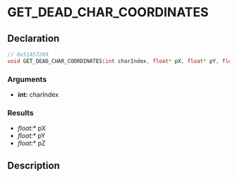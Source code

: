 # GET_DEAD_CHAR_COORDINATES

## Declaration
```cpp
// 0x51457269
void GET_DEAD_CHAR_COORDINATES(int charIndex, float* pX, float* pY, float* pZ);
```

### Arguments
- **int:** charIndex

### Results
- **float*:** pX
- **float*:** pY
- **float*:** pZ

## Description
